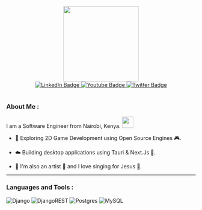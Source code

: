 <div id="header" align="center">
  <img src="https://media.giphy.com/media/Uaxj062PavgqZRhVkS/giphy.gif" width="200"/>
  <div id="badges">
  <a href="https://www.linkedin.com/in/sharlene-mutuku-86571518b/">
    <img src="https://img.shields.io/badge/LinkedIn-blue?style=for-the-badge&logo=linkedin&logoColor=white" alt="LinkedIn Badge"/>
  </a>
  <a href="https://sharlenendinda.github.io/resume/">
    <img src="https://img.shields.io/badge/Website-red?style=for-the-badge&logo=gitlab&logoColor=white" alt="Youtube Badge"/>
  </a>
  <a href="your-twitter-URL">
    <img src="https://img.shields.io/badge/Twitter-blue?style=for-the-badge&logo=twitter&logoColor=white" alt="Twitter Badge"/>
  </a>
</div>
  <h1>
</h1>
</div>
  
  ### About Me :

  I am a Software Engineer from Nairobi, Kenya. 
   <img src="https://media.giphy.com/media/hvRJCLFzcasrR4ia7z/giphy.gif" width="30px"/>

  <!-- - :telescope: Currently working as a Software Engineer & contributing to backend projects geared towards building medical data-driven systems. -->
  - :seedling: Exploring 2D Game Development using Open Source Engines 🎮.
    
  - :cloud: Building desktop applications using Tauri & Next.Js 🤎.
  
  - :brown_heart: I'm also an artist 🎨 and I love singing for Jesus 🎤.
  
  ---
  ### Languages and Tools :

  ![Django](https://img.shields.io/badge/django-%23092E20.svg?style=for-the-badge&logo=django&logoColor=white)
  ![DjangoREST](https://img.shields.io/badge/DJANGO-REST-ff1709?style=for-the-badge&logo=django&logoColor=white&color=ff1709&labelColor=gray)
  ![Postgres](https://img.shields.io/badge/postgres-%23316192.svg?style=for-the-badge&logo=postgresql&logoColor=white)
  ![MySQL](https://img.shields.io/badge/mysql-%2300f.svg?style=for-the-badge&logo=mysql&logoColor=white)

